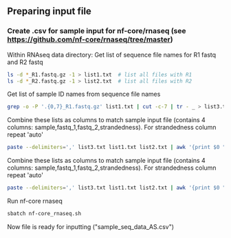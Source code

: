 ## Preparing input file 
### Create .csv for sample input for nf-core/rnaseq (see https://github.com/nf-core/rnaseq/tree/master)

Within RNAseq data directory: Get list of sequence file names for R1 fastq and R2 fastq 
```bash
ls -d *_R1.fastq.gz -1 > list1.txt  # list all files with R1
ls -d *_R2.fastq.gz -1 > list2.txt  # list all files with R2
```

Get list of sample ID names from sequence file names
```bash
grep -o -P '.{0,7}_R1.fastq.gz' list1.txt | cut -c-7 | tr - _ > list3.txt
```

Combine these lists as columns to match sample input file (contains 4 columns: sample,fastq_1,fastq_2,strandedness). For strandedness column repeat 'auto'
```bash
paste --delimiters=',' list3.txt list1.txt list2.txt | awk '{print $0 ",auto"}' > sample_seq_data_AS.csv
```

Combine these lists as columns to match sample input file (contains 4 columns: sample,fastq_1,fastq_2,strandedness). For strandedness column repeat 'auto'
```bash
paste --delimiters=',' list3.txt list1.txt list2.txt | awk '{print $0 ",auto"}' > sample_seq_data_AS.csv
```

Run nf-core rnaseq
```bash
sbatch nf-core_rnaseq.sh
```

Now file is ready for inputting ("sample_seq_data_AS.csv") 
